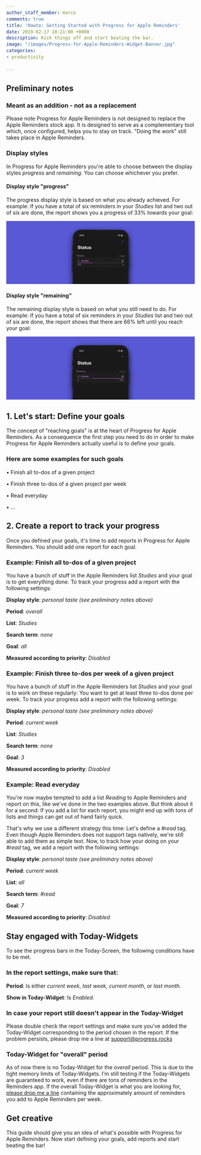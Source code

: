```yaml
---
author_staff_member: marco
comments: true
title: 'Howto: Getting Started with Progress for Apple Reminders'
date: 2019-02-17 18:21:00 +0000
description: Kick things off and start beating the bar.
image: "/images/Progress-for-Apple-Reminders-Widget-Banner.jpg"
categories:
- productivity

---
```

## Preliminary notes

### Meant as an addition - not as a replacement

Please note Progress for Apple Reminders is not designed to replace the Apple Reminders stock app. It is designed to serve as a complementary tool which, once configured, helps you to stay on track. "Doing the work" still takes place in Apple Reminders.

### Display styles

In Progress for Apple Reminders you're able to choose between the display styles _progress_ and _remaining_. You can choose whichever you prefer.

#### Display style "progress"

The progress display style is based on what you already achieved. For example: If you have a total of six reminders in your _Studies_ list and two out of six are done, the report shows you a progress of 33% towards your goal:

![Display style 'progress' in Progress for Apple Reminders](/images/Progress-for-Apple-Reminders-Display-Style-Progress.jpg)

#### Display style "remaining"

The remaining display style is based on what you still need to do. For example: If you have a total of six reminders in your _Studies_ list and two out of six are done, the report shows that there are 66% left until you reach your goal:

![Display style 'remaining' in Progress for Apple Reminders](/images/Progress-for-Apple-Reminders-Display-Style-Remaining.jpg)

## 1. Let's start: Define your goals

The concept of "reaching goals" is at the heart of Progress for Apple Reminders. As a consequence the first step you need to do in order to make Progress for Apple Reminders actually useful is to define your goals.

### Here are some examples for such goals

• Finish all to-dos of a given project

• Finish three to-dos of a given project per week

• Read everyday

• ...

## 2. Create a report to track your progress

Once you defined your goals, it's time to add reports in Progress for Apple Reminders. You should add one report for each goal.

### Example: Finish all to-dos of a given project

You have a bunch of stuff in the Apple Reminders list _Studies_ and your goal is to get everything done. To track your progress add a report with the following settings:

**Display style**: _personal taste (see preliminary notes above)_

**Period**: _overall_

**List**: _Studies_

**Search term**: _none_

**Goal**: _all_

**Measured according to priority**: _Disabled_

### Example: Finish three to-dos per week of a given project

You have a bunch of stuff in the Apple Reminders list _Studies_ and your goal is to work on these regularly: You want to get at least three to-dos done per week. To track your progress add a report with the following settings:

**Display style**: _personal taste (see preliminary notes above)_

**Period**: _current week_

**List**: _Studies_

**Search term**: _none_

**Goal**: _3_

**Measured according to priority**: _Disabled_

### Example: Read everyday

You're now maybe tempted to add a list _Reading_ to Apple Reminders and report on this, like we've done in the two examples above. But think about it for a second: If you add a list for each report, you might end up with tons of lists and things can get out of hand fairly quick.

That's why we use a different strategy this time: Let's define a _#read_ tag. Even though Apple Reminders does not support tags natively, we're still able to add them as simple text. Now, to track how your doing on your _#read_ tag, we add a report with the following settings:

**Display style**: _personal taste (see preliminary notes above)_

**Period**: _current week_

**List**: _all_

**Search term**: _#read_

**Goal**: _7_

**Measured according to priority**: _Disabled_

## Stay engaged with Today-Widgets

To see the progress bars in the Today-Screen, the following conditions have to be met.

### In the report settings, make sure that:

**Period**: Is either _current week_, _last week_, _current month_, or _last month_.

**Show in Today-Widget**: Is _Enabled_.

### In case your report still doesn't appear in the Today-Widget

Please double check the report settings and make sure you've added the Today-Widget corresponding to the period chosen in the report. If the problem persists, please drop me a line at [support@progress.rocks](mailto:support@progress.rocks)

### Today-Widget for "overall" period

As of now there is no Today-Widget for the _overall_ period. This is due to the tight memory limits of Today-Widgets. I’m still testing if the Today-Widgets are guaranteed to work, even if there are tons of reminders in the Reminders app. If the overall Today-Widget is what you are looking for, [please drop me a line](mailto:support@progress.rocks) containing the approximately amount of reminders you add to Apple Reminders per week.

## Get creative

This guide should give you an idea of what's possible with Progress for Apple Reminders. Now start defining your goals, add reports and start beating the bar!
